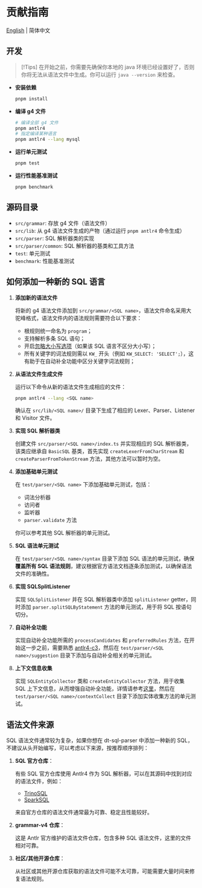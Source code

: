 # 贡献指南

[English](./CONTRIBUTING.md) | 简体中文

## 开发

> [!Tips]
> 在开始之前，你需要先确保你本地的 java 环境已经设置好了，否则你将无法从语法文件中生成。你可以运行 `java --version` 来检查。

-   **安装依赖**

    ```bash
    pnpm install
    ```

-   **编译 g4 文件**

    ```bash
    # 编译全部 g4 文件
    pnpm antlr4
    # 指定编译某种语言
    pnpm antlr4 --lang mysql
    ```

-   **运行单元测试**

    ```bash
    pnpm test
    ```

-   **运行性能基准测试**

    ```bash
    pnpm benchmark
    ```

## 源码目录

-   `src/grammar`: 存放 g4 文件（语法文件）
-   `src/lib`: 从 g4 语法文件生成的产物（通过运行 `pnpm antlr4` 命令生成）
-   `src/parser`: SQL 解析器类的实现
-   `src/parser/common`: SQL 解析器的基类和工具方法
-   `test`: 单元测试
-   `benchmark`: 性能基准测试

## 如何添加一种新的 SQL 语言

1. **添加新的语法文件**
   
   将新的 g4 语法文件添加到 `src/grammar/<SQL name>`，语法文件命名采用大驼峰格式，语法文件内的语法规则需要符合以下要求：
   
    - 根规则统一命名为 `program`；
    - 支持解析多条 SQL 语句；
    - 开启[忽略大小写选项](https://github.com/antlr/antlr4/blob/dev/doc/options.md#caseinsensitive)（如果该 SQL 语言不区分大小写）；
    - 所有关键字的词法规则需以 `KW_` 开头（例如 `KW_SELECT: 'SELECT';`），这有助于在自动补全功能中区分关键字词法规则；

2. **从语法文件生成文件**

   运行以下命令从新的语法文件生成相应的文件：
   
    ```bash
    pnpm antlr4 --lang <SQL name>
    ```

   确认在 `src/lib/<SQL name>/` 目录下生成了相应的 Lexer、Parser、Listener 和 Visitor 文件。

3. **实现 SQL 解析器类**

   创建文件 `src/parser/<SQL name>/index.ts` 并实现相应的 SQL 解析器类，该类应继承自 `BasicSQL` 基类，首先实现 `createLexerFromCharStream` 和 `createParserFromTokenStream` 方法，其他方法可以暂时为空。

4. **添加基础单元测试**

   在 `test/parser/<SQL name>` 下添加基础单元测试，包括：
   
    - 词法分析器
    - 访问者
    - 监听器
    - `parser.validate` 方法

   你可以参考其他 SQL 解析器的单元测试。

5. **SQL 语法单元测试**

   在 `test/parser/<SQL name>/syntax` 目录下添加 SQL 语法的单元测试，确保**覆盖所有 SQL 语法规则**，建议根据官方语法文档逐条添加测试，以确保语法文件的准确性。

6. **实现 SQLSplitListener**

   实现 `SQLSplitListener` 并在 SQL 解析器类中添加 `splitListener` getter，同时添加 `parser.splitSQLByStatement` 方法的单元测试，用于将 SQL 按语句切分。

7. **自动补全功能**

   实现自动补全功能所需的 `processCandidates` 和 `preferredRules` 方法，在开始这一步之前，需要熟悉 [antlr4-c3](https://github.com/mike-lischke/antlr4-c3)，然后在 `test/parser/<SQL name>/suggestion` 目录下添加与自动补全相关的单元测试。

8. **上下文信息收集**

   实现 `SQLEntityCollector` 类和 `createEntityCollector` 方法，用于收集 SQL 上下文信息，从而增强自动补全功能，详情请参考[这里](https://github.com/DTStack/dt-sql-parser/discussions/250#discussioncomment-8215715)，然后在 `test/parser/<SQL name>/contextCollect` 目录下添加实体收集方法的单元测试。

## 语法文件来源

SQL 语法文件通常较为复杂，如果你想在 dt-sql-parser 中添加一种新的 SQL，不建议从头开始编写，可以考虑以下来源，按推荐顺序排列：

1. **SQL 官方仓库**：
   
   有些 SQL 官方仓库使用 Antlr4 作为 SQL 解析器，可以在其源码中找到对应的语法文件，例如：
    - [TrinoSQL](https://github.com/trinodb/trino/blob/385/core/trino-parser/src/main/antlr4/io/trino/sql/parser/SqlBase.g4)
    - [SparkSQL](https://github.com/apache/spark/blob/v3.5.0/sql/api/src/main/antlr4/org/apache/spark/sql/catalyst/parser/SqlBaseParser.g4)

   来自官方仓库的语法文件通常最为可靠、稳定且性能较好。

2. **grammar-v4 仓库**：
   
   这是 Antlr 官方维护的语法文件仓库，包含多种 SQL 语法文件，这里的文件相对可靠。

3. **社区/其他开源仓库**：
   
   从社区或其他开源仓库获取的语法文件可能不太可靠，可能需要大量时间来修复语法规则。
